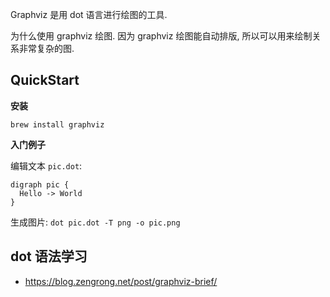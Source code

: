 Graphviz 是用 dot 语言进行绘图的工具.

为什么使用 graphviz 绘图. 因为 graphviz 绘图能自动排版, 所以可以用来绘制关系非常复杂的图.

## QuickStart

**安装**

```
brew install graphviz
```

**入门例子**

编辑文本 `pic.dot`:

```
digraph pic { 
  Hello -> World
}
```

生成图片: `dot pic.dot -T png -o pic.png`

## dot 语法学习

+ https://blog.zengrong.net/post/graphviz-brief/